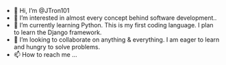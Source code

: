 - 👋 Hi, I’m @JTron101
- 👀 I’m interested in almost every concept behind software development..
- 🌱 I’m currently learning Python. This is my first coding language. I plan to learn the Django framework.
- 💞️ I’m looking to collaborate on anything & everything. I am eager to learn and hungry to solve problems.
- 📫 How to reach me ...

<!---
JTron101/JTron101 is a ✨ special ✨ repository because its `README.md` (this file) appears on your GitHub profile.
You can click the Preview link to take a look at your changes.
--->
